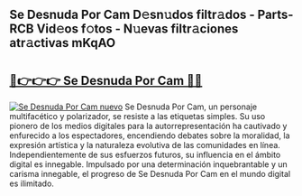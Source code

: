 ## Se Desnuda Por Cam D𝚎sn𝚞dos filtr𝚊dos - Parts-RCB Vid𝚎os f𝚘tos - N𝚞evas filtr𝚊ciones atr𝚊ctivas mKqAO

# <h2><a href="http://mb72alk.tromn.icu/?c=Se+Desnuda+Por+Cam">🔗👉👉👉 Se Desnuda Por Cam 🔗🔗</a></h2>

[![Se Desnuda Por Cam nuevo](https://i.imgur.com/pEAQMta.gif)](http://mb72alk.tromn.icu/?c=Se+Desnuda+Por+Cam)
Se Desnuda Por Cam, un personaje multifacético y polarizador, se resiste a las etiquetas simples. Su uso pionero de los medios digitales para la autorrepresentación ha cautivado y enfurecido a los espectadores, encendiendo debates sobre la moralidad, la expresión artística y la naturaleza evolutiva de las comunidades en línea. Independientemente de sus esfuerzos futuros, su influencia en el ámbito digital es innegable. Impulsado por una determinación inquebrantable y un carisma innegable, el progreso de Se Desnuda Por Cam en el mundo digital es ilimitado.
